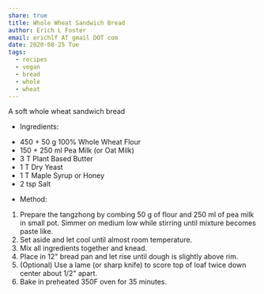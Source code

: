 ```yaml
---
share: true
title: Whole Wheat Sandwich Bread
author: Erich L Foster
email: erichlf AT gmail DOT com
date: 2020-08-25 Tue
tags:
  - recipes
  - vegan
  - bread
  - whole
  - wheat
---
```


A soft whole wheat sandwich bread
* Ingredients:
- 450 + 50 g 100% Whole Wheat Flour
- 150 + 250 ml Pea Milk (or Oat Milk)
- 3 T Plant Based Butter
- 1 T Dry Yeast
- 1 T Maple Syrup or Honey
- 2 tsp Salt

* Method:
1. Prepare the tangzhong by combing 50 g of flour and 250 ml of pea milk in small pot. Simmer on
   medium low while stirring until mixture becomes paste like.
2. Set aside and let cool until almost room temperature.
3. Mix all ingredients together and knead.
4. Place in 12" bread pan and let rise until dough is slightly above rim.
5. (Optional) Use a lame (or sharp knife) to score top of loaf twice down center about 1/2" apart.
6. Bake in preheated 350F oven for 35 minutes.
